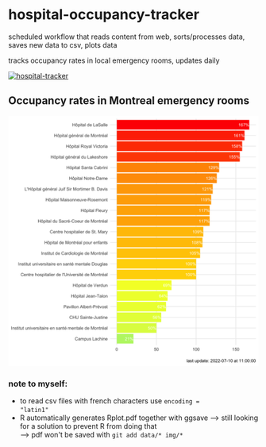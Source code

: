 # hospital-occupancy-tracker
scheduled workflow that reads content from web, sorts/processes data, saves new data to csv, plots data
<p>
tracks occupancy rates in local emergency rooms, updates daily
</p>

[![hospital-tracker](https://github.com/jlomako/hospital-occupancy-tracker/actions/workflows/main.yml/badge.svg)](https://github.com/jlomako/hospital-occupancy-tracker/actions/workflows/main.yml)

<p>
 
## Occupancy rates in Montreal emergency rooms
<img src = "img/today.png" width=800 />

### note to myself:
* to read csv files with french characters use <code>encoding = "latin1"</code>
* R automatically generates Rplot.pdf together with ggsave --> still looking for a solution to prevent R from doing that<br> --> pdf won't be saved with <code>git add data/* img/*</code>

